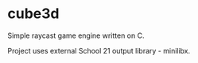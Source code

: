 # cube3d

Simple raycast game engine written on C.

Project uses external School 21 output library - minilibx.


